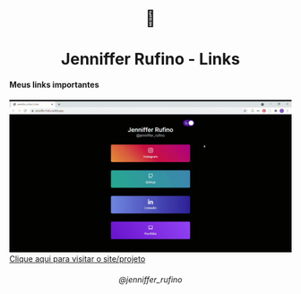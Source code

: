 <h1 align="center">🔗</h1>
<h1 align="center">Jenniffer Rufino - Links</h1>
</hr>
<h4>Meus links importantes</h4>
</hr>
<img src="./assets/image/links-Jenniffer.gif"/>
<a href="https://jenniffer-links.netlify.app/" align="center"> Clique aqui para visitar o site/projeto</a>
<h6 align="center"> @jenniffer_rufino </6>